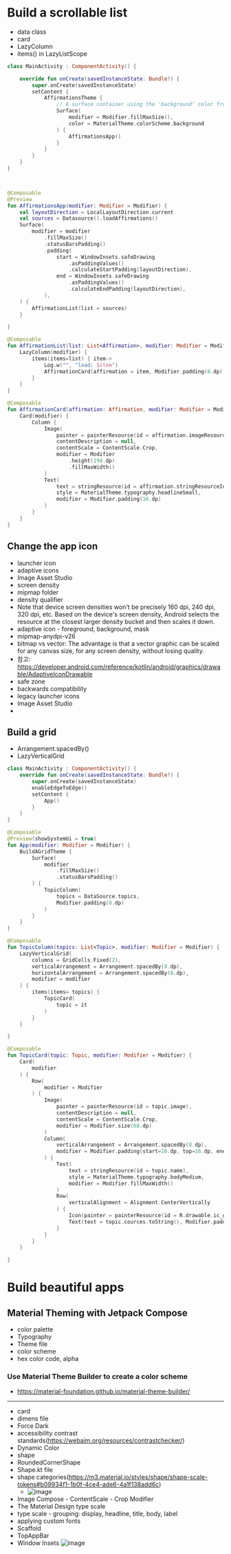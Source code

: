 # Build a scrollable list
- data class
- card
- LazyColumn
- items() in LazyListScope
``` kotlin
class MainActivity : ComponentActivity() {

    override fun onCreate(savedInstanceState: Bundle?) {
        super.onCreate(savedInstanceState)
        setContent {
            AffirmationsTheme {
                // A surface container using the 'background' color from the theme
                Surface(
                    modifier = Modifier.fillMaxSize(),
                    color = MaterialTheme.colorScheme.background
                ) {
                    AffirmationsApp()
                }
            }
        }
    }
}



@Composable
@Preview
fun AffirmationsApp(modifier: Modifier = Modifier) {
    val layoutDirection = LocalLayoutDirection.current
    val sources = Datasource().loadAffirmations()
    Surface(
        modifier = modifier
            .fillMaxSize()
            .statusBarsPadding()
            .padding(
                start = WindowInsets.safeDrawing
                    .asPaddingValues()
                    .calculateStartPadding(layoutDirection),
                end = WindowInsets.safeDrawing
                    .asPaddingValues()
                    .calculateEndPadding(layoutDirection),
            ),
    ) {
        AffirmationList(list = sources)
    }

}

@Composable
fun AffirmationList(list: List<Affirmation>, modifier: Modifier = Modifier) {
    LazyColumn(modifier) {
        items(items=list) { item->
            Log.w("", "load: $item")
            AffirmationCard(affirmation = item, Modifier.padding(8.dp))
        }
    }
}

@Composable
fun AffirmationCard(affirmation: Affirmation, modifier: Modifier = Modifier) {
    Card(modifier) {
        Column {
            Image(
                painter = painterResource(id = affirmation.imageResourceId),
                contentDescription = null,
                contentScale = ContentScale.Crop,
                modifier = Modifier
                    .height(194.dp)
                    .fillMaxWidth()
            )
            Text(
                text = stringResource(id = affirmation.stringResourceId),
                style = MaterialTheme.typography.headlineSmall,
                modifier = Modifier.padding(16.dp)
            )
        }
    }
}
```
## Change the app icon
- launcher icon
- adaptive icons 
- Image Asset Studio
- screen density
- mipmap folder
- density qualifier
- Note that device screen densities won't be precisely 160 dpi, 240 dpi, 320 dpi, etc. Based on the device's screen density, Android selects the resource at the closest larger density bucket and then scales it down.
- adaptive icon - foreground, background, mask
- mipmap-anydpi-v26
- bitmap vs vector: The advantage is that a vector graphic can be scaled for any canvas size, for any screen density, without losing quality.
- 참고: https://developer.android.com/reference/kotlin/android/graphics/drawable/AdaptiveIconDrawable
- safe zone
- backwards compatibility
- legacy launcher icons
- Image Asset Studio
- 
## Build a grid
- Arrangement.spacedBy()
- LazyVerticalGrid
``` kotlin
class MainActivity : ComponentActivity() {
    override fun onCreate(savedInstanceState: Bundle?) {
        super.onCreate(savedInstanceState)
        enableEdgeToEdge()
        setContent {
            App()
        }
    }
}

@Composable
@Preview(showSystemUi = true)
fun App(modifier: Modifier = Modifier) {
    BuildAGridTheme {
        Surface(
            modifier
                .fillMaxSize()
                .statusBarsPadding()
        ) {
            TopicColumn(
                topics = DataSource.topics,
                Modifier.padding(8.dp)
            )
        }
    }
}

@Composable
fun TopicColumn(topics: List<Topic>, modifier: Modifier = Modifier) {
    LazyVerticalGrid(
        columns = GridCells.Fixed(2),
        verticalArrangement = Arrangement.spacedBy(8.dp),
        horizontalArrangement = Arrangement.spacedBy(8.dp),
        modifier = modifier
    ) {
        items(items= topics) {
            TopicCard(
                topic = it
            )
        }
    }

}

@Composable
fun TopicCard(topic: Topic, modifier: Modifier = Modifier) {
    Card(
        modifier
    ) {
        Row(
            modifier = Modifier
        ) {
            Image(
                painter = painterResource(id = topic.image),
                contentDescription = null,
                contentScale = ContentScale.Crop,
                modifier = Modifier.size(68.dp)
            )
            Column(
                verticalArrangement = Arrangement.spacedBy(8.dp),
                modifier = Modifier.padding(start=16.dp, top=16.dp, end=16.dp)
            ) {
                Text(
                    text = stringResource(id = topic.name),
                    style = MaterialTheme.typography.bodyMedium,
                    modifier = Modifier.fillMaxWidth()
                )
                Row(
                    verticalAlignment = Alignment.CenterVertically
                ) {
                    Icon(painter = painterResource(id = R.drawable.ic_grain), contentDescription = null)
                    Text(text = topic.cources.toString(), Modifier.padding(start=9.dp), style = MaterialTheme.typography.labelMedium)
                }
            }
        }
    }

}
```
# Build beautiful apps
## Material Theming with Jetpack Compose
- color palette
- Typography
- Theme file
- color scheme
- hex color code, alpha
### Use Material Theme Builder to create a color scheme
- https://material-foundation.github.io/material-theme-builder/
---
- card
- dimens file
- Force Dark
- accessibility contrast standards(https://webaim.org/resources/contrastchecker/)
- Dynamic Color
- shape
- RoundedCornerShape
- Shape.kt file
- shape categories(https://m3.material.io/styles/shape/shape-scale-tokens#b09934f1-1b0f-4ce4-ade6-4a1f138add6c)
    - ![image](https://github.com/x1111101101/TIL/assets/97117787/6f41c5aa-fac8-4f3f-87ef-c88958edc6ee)
- Image Compose - ContentScale - Crop Modifier
- The Material Design type scale
- type scale - grouping: display, headline, title, body, label
- applying custom fonts
- Scaffold
- TopAppBar
- Window Insets
![image](https://github.com/x1111101101/TIL/assets/97117787/c1c3d864-7148-43f0-be1e-3af7ab345149)

